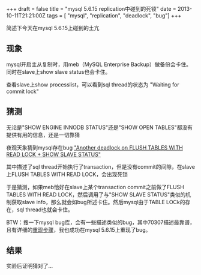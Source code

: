 +++
draft = false
title = "mysql 5.6.15 replication中碰到的死锁"
date = 2013-10-11T21:21:00Z
tags = [ "mysql", "replication", "deadlock", "bug"]
+++

简述下今天在mysql 5.6.15上碰到的土亢

现象
---

mysql开启主从复制时，用meb（MySQL Enterprise Backup）做备份会卡住。同时在slave上show slave status也会卡住。

查看slave上show processlist，可以看到sql thread的状态为 "Waiting for commit lock"

猜测
---

无论是"SHOW ENGINE INNODB STATUS"还是"SHOW OPEN TABLES"都没有提供有用的信息，还是一切靠猜

夜观天象猜到mysql存在bug ["Another deadlock on FLUSH TABLES WITH READ LOCK + SHOW SLAVE STATUS"](http://bugs.mysql.com/bug.php?id=70307)

其中描述了sql thread开始执行了transaction，但是没有commit的间隙，在slave上FLUSH TABLES WITH READ LOCK，会出现死锁

于是猜测，如果meb恰好在slave上某个transaction commit之前做了FLUSH TABLES WITH READ LOCK，然后调用了与"SHOW SLAVE STATUS"类似的机制获取slave info，那么就会如bug所述卡住。然后mysql由于TABLE LOCk的存在，sql thread也就会卡住。

BTW：搜一下mysql bug库，会有一些描述类似的bug，其中70307描述最靠谱，且有详细的[重现步骤](http://bugs.mysql.com/file.php?id=20542)，我也成功在mysql 5.6.15上重现了bug。

结果
---

实验后证明猜对了...